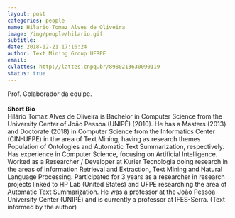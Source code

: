 ```yaml
---
layout: post
categories: people
name: Hilário Tomaz Alves de Oliveira
image: /img/people/hilario.gif
subtitle: 
date: 2018-12-21 17:16:24
author: Text Mining Group UFRPE
email: 
cvlattes: http://lattes.cnpq.br/8980213630090119
status: true
---
```


Prof. Colaborador da equipe. <br>
<br>
<b>Short Bio</b><br/> Hilário Tomaz Alves de Oliveira is Bachelor in Computer Science from the University Center of João Pessoa (UNIPÊ) (2010). He has a Masters (2013) and Doctorate (2018) in Computer Science from the Informatics Center (CIN-UFPE) in the area of Text Mining, having as research themes Population of Ontologies and Automatic Text Summarization, respectively. Has experience in Computer Science, focusing on Artificial Intelligence. Worked as a Researcher / Developer at Kurier Tecnologia doing research in the areas of Information Retrieval and Extraction, Text Mining and Natural Language Processing. Participated for 3 years as a researcher in research projects linked to HP Lab (United States) and UFPE researching the area of Automatic Text Summarization. He was a professor at the João Pessoa University Center (UNIPÊ) and is currently a professor at IFES-Serra.
(Text informed by the author)
